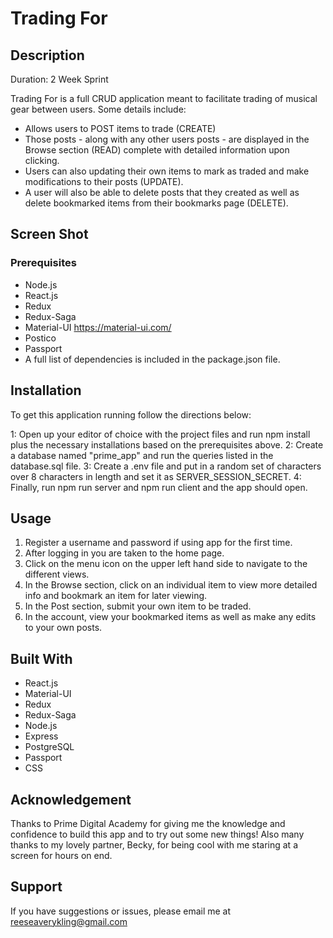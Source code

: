 # Trading For

## Description

Duration: 2 Week Sprint

Trading For is a full CRUD application meant to facilitate trading of musical gear between users.
Some details include:

- Allows users to POST items to trade (CREATE)
- Those posts - along with any other users posts - are displayed in the Browse section (READ) complete with detailed information upon clicking.
- Users can also updating their own items to mark as traded and make modifications to their posts (UPDATE).
- A user will also be able to delete posts that they created as well as delete bookmarked items from their bookmarks page (DELETE).


## Screen Shot



### Prerequisites

- Node.js
- React.js 
- Redux
- Redux-Saga
- Material-UI https://material-ui.com/
- Postico
- Passport
- A full list of dependencies is included in the package.json file.


## Installation

To get this application running follow the directions below:

1: Open up your editor of choice with the project files and run npm install plus the necessary installations based on the prerequisites above.
2: Create a database named "prime_app" and run the queries listed in the database.sql file.
3: Create a .env file and put in a random set of characters over 8 characters in length and set it as SERVER_SESSION_SECRET. 
4: Finally, run npm run server and npm run client and the app should open.

## Usage

1. Register a username and password if using app for the first time.
2. After logging in you are taken to the home page.
3. Click on the menu icon on the upper left hand side to navigate to the different views.
4. In the Browse section, click on an individual item to view more detailed info and bookmark an item for later viewing.
5. In the Post section, submit your own item to be traded.
6. In the account, view your bookmarked items as well as make any edits to your own posts.

## Built With
- React.js
- Material-UI
- Redux
- Redux-Saga
- Node.js
- Express
- PostgreSQL
- Passport
- CSS


## Acknowledgement 
Thanks to Prime Digital Academy for giving me the knowledge and confidence to build this app and to try out some new things! Also many thanks to my lovely partner, Becky, for being cool with me staring at a screen for hours on end.

## Support
If you have suggestions or issues, please email me at reeseaverykling@gmail.com